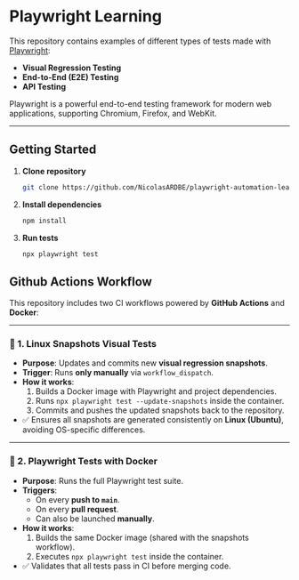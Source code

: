 # Playwright Learning

This repository contains examples of different types of tests made with [Playwright](https://playwright.dev/):  
- **Visual Regression Testing**  
- **End-to-End (E2E) Testing**  
- **API Testing**  

Playwright is a powerful end-to-end testing framework for modern web applications, supporting Chromium, Firefox, and WebKit.

---

## Getting Started

1. **Clone repository**
    ```bash
    git clone https://github.com/NicolasARDBE/playwright-automation-learning.git
    ```
2. **Install dependencies**
    ```bash
    npm install
    ```

3. **Run tests**
    ```bash
    npx playwright test
    ```
## Github Actions Workflow
This repository includes two CI workflows powered by **GitHub Actions** and **Docker**:

---

### 🔹 1. Linux Snapshots Visual Tests

- **Purpose**: Updates and commits new **visual regression snapshots**.  
- **Trigger**: Runs **only manually** via `workflow_dispatch`.  
- **How it works**:
  1. Builds a Docker image with Playwright and project dependencies.  
  2. Runs `npx playwright test --update-snapshots` inside the container.  
  3. Commits and pushes the updated snapshots back to the repository.  
- ✅ Ensures all snapshots are generated consistently on **Linux (Ubuntu)**, avoiding OS-specific differences.

---

### 🔹 2. Playwright Tests with Docker

- **Purpose**: Runs the full Playwright test suite.  
- **Triggers**:
  - On every **push to `main`**.  
  - On every **pull request**.  
  - Can also be launched **manually**.  
- **How it works**:
  1. Builds the same Docker image (shared with the snapshots workflow).  
  2. Executes `npx playwright test` inside the container.  
- ✅ Validates that all tests pass in CI before merging code.

